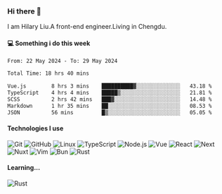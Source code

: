 ### Hi there 👋
I am Hilary Liu.A front-end engineer.Living in Chengdu.

#### 💻 Something i do this week

<!--START_SECTION:waka-->

```txt
From: 22 May 2024 - To: 29 May 2024

Total Time: 18 hrs 40 mins

Vue.js        8 hrs 3 mins    ██████████▓░░░░░░░░░░░░░░   43.18 %
TypeScript    4 hrs 4 mins    █████▒░░░░░░░░░░░░░░░░░░░   21.81 %
SCSS          2 hrs 42 mins   ███▓░░░░░░░░░░░░░░░░░░░░░   14.48 %
Markdown      1 hr 35 mins    ██░░░░░░░░░░░░░░░░░░░░░░░   08.53 %
JSON          56 mins         █▒░░░░░░░░░░░░░░░░░░░░░░░   05.05 %
```

<!--END_SECTION:waka-->


#### Technologies I use
![Git](https://img.shields.io/badge/-Git-222222?style=flat&logo=git&logoColor=F05032)
![GitHub](https://img.shields.io/badge/-GitHub-181717?style=flat&logo=github)
![Linux](https://img.shields.io/badge/-Linux-222222?style=flat&logo=linux&logoColor=FCC624)
![TypeScript](https://img.shields.io/badge/-TypeScript-000000?style=flat&logo=typescript)
![Node.js](https://img.shields.io/badge/-Node.js-222222?style=flat&logo=node.js&logoColor=339933)
![Vue](https://img.shields.io/badge/-Vue-222222?style=flat&logo=Vue.js&logoColor=4FC08D)
![React](https://img.shields.io/badge/-React-222222?style=flat&logo=React&logoColor=blue)
![Next](https://img.shields.io/badge/-Next-222222?style=flat&logo=next.js&logoColor=white)
![Nuxt](https://img.shields.io/badge/-Nuxt-222222?style=flat&logo=nuxt.js&logoColor=green)
![Vim](https://img.shields.io/badge/-Vim-222222?style=flat&logo=Vim&logoColor=green)
![Bun](https://img.shields.io/badge/-Bun-222222?style=flat&logo=Bun&logoColor=fbf0df)
![Rust](https://img.shields.io/badge/-Rust-222222?style=flat&logo=Rust&logoColor=yellow)

#### Learning...
![Rust](https://img.shields.io/badge/-Rust-222222?style=flat&logo=Rust&logoColor=yellow)
